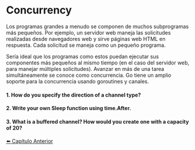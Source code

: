 # Concurrency
Los programas grandes a menudo se componen de muchos subprogramas más pequeños. Por ejemplo, un servidor web maneja las solicitudes realizadas desde navegadores web y sirve páginas web HTML en respuesta. Cada solicitud se maneja como un pequeño programa.

Sería ideal que los programas como estos puedan ejecutar sus componentes más pequeños al mismo tiempo (en el caso del servidor web, para manejar múltiples solicitudes). Avanzar en más de una tarea simultáneamente se conoce como concurrencia. Go tiene un amplio soporte para la concurrencia usando goroutines y canales.

#### 1. How do you specify the direction of a channel type?

#### 2. Write your own Sleep function using time.After.

#### 3. What is a buffered channel? How would you create one with a capacity of 20?

[ :arrow_left: Capítulo Anterior](/Capitulos/Chapter-9-Testing.md)